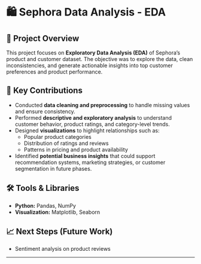# 🛍️ Sephora Data Analysis - EDA   

## 📌 Project Overview  
This project focuses on **Exploratory Data Analysis (EDA)** of Sephora’s product and customer dataset. The objective was to explore the data, clean inconsistencies, and generate actionable insights into top customer preferences and product performance.  

## 🎯 Key Contributions  
- Conducted **data cleaning and preprocessing** to handle missing values and ensure consistency.  
- Performed **descriptive and exploratory analysis** to understand customer behavior, product ratings, and category-level trends.  
- Designed **visualizations** to highlight relationships such as:  
  - Popular product categories  
  - Distribution of ratings and reviews  
  - Patterns in pricing and product availability  
- Identified **potential business insights** that could support recommendation systems, marketing strategies, or customer segmentation in future phases.  

## 🛠️ Tools & Libraries  
- **Python:** Pandas, NumPy  
- **Visualization:** Matplotlib, Seaborn  

## 📈 Next Steps (Future Work)

- Sentiment analysis on product reviews  

---
